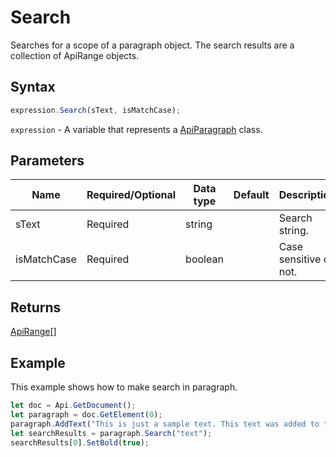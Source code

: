 # Search

Searches for a scope of a paragraph object. The search results are a collection of ApiRange objects.

## Syntax

```javascript
expression.Search(sText, isMatchCase);
```

`expression` - A variable that represents a [ApiParagraph](../ApiParagraph.md) class.

## Parameters

| **Name** | **Required/Optional** | **Data type** | **Default** | **Description** |
| ------------- | ------------- | ------------- | ------------- | ------------- |
| sText | Required | string |  | Search string. |
| isMatchCase | Required | boolean |  | Case sensitive or not. |

## Returns

[ApiRange[]](../../ApiRange/ApiRange.md)

## Example

This example shows how to make search in paragraph.

```javascript editor-docx
let doc = Api.GetDocument();
let paragraph = doc.GetElement(0);
paragraph.AddText("This is just a sample text. This text was added to the paragraph.");
let searchResults = paragraph.Search("text");
searchResults[0].SetBold(true);
```

